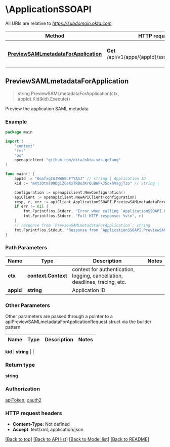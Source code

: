 # \ApplicationSSOAPI

All URIs are relative to *https://subdomain.okta.com*

Method | HTTP request | Description
------------- | ------------- | -------------
[**PreviewSAMLmetadataForApplication**](ApplicationSSOAPI.md#PreviewSAMLmetadataForApplication) | **Get** /api/v1/apps/{appId}/sso/saml/metadata | Preview the application SAML metadata



## PreviewSAMLmetadataForApplication

> string PreviewSAMLmetadataForApplication(ctx, appId).Kid(kid).Execute()

Preview the application SAML metadata



### Example

```go
package main

import (
	"context"
	"fmt"
	"os"
	openapiclient "github.com/okta/okta-sdk-golang"
)

func main() {
	appId := "0oafxqCAJWWGELFTYASJ" // string | Application ID
	kid := "mXtzOtml09Dg1ZCeKxTRBo3KrQuBWFkJ5oxhVagjTzo" // string | 

	configuration := openapiclient.NewConfiguration()
	apiClient := openapiclient.NewAPIClient(configuration)
	resp, r, err := apiClient.ApplicationSSOAPI.PreviewSAMLmetadataForApplication(context.Background(), appId).Kid(kid).Execute()
	if err != nil {
		fmt.Fprintf(os.Stderr, "Error when calling `ApplicationSSOAPI.PreviewSAMLmetadataForApplication``: %v\n", err)
		fmt.Fprintf(os.Stderr, "Full HTTP response: %v\n", r)
	}
	// response from `PreviewSAMLmetadataForApplication`: string
	fmt.Fprintf(os.Stdout, "Response from `ApplicationSSOAPI.PreviewSAMLmetadataForApplication`: %v\n", resp)
}
```

### Path Parameters


Name | Type | Description  | Notes
------------- | ------------- | ------------- | -------------
**ctx** | **context.Context** | context for authentication, logging, cancellation, deadlines, tracing, etc.
**appId** | **string** | Application ID | 

### Other Parameters

Other parameters are passed through a pointer to a apiPreviewSAMLmetadataForApplicationRequest struct via the builder pattern


Name | Type | Description  | Notes
------------- | ------------- | ------------- | -------------

 **kid** | **string** |  | 

### Return type

**string**

### Authorization

[apiToken](../README.md#apiToken), [oauth2](../README.md#oauth2)

### HTTP request headers

- **Content-Type**: Not defined
- **Accept**: text/xml, application/json

[[Back to top]](#) [[Back to API list]](../README.md#documentation-for-api-endpoints)
[[Back to Model list]](../README.md#documentation-for-models)
[[Back to README]](../README.md)

